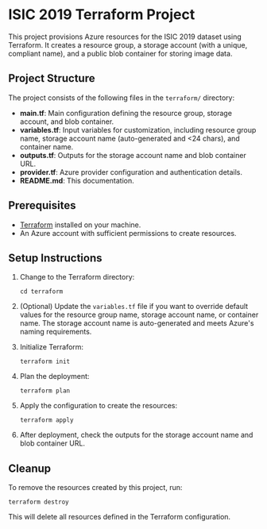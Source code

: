 # ISIC 2019 Terraform Project

This project provisions Azure resources for the ISIC 2019 dataset using Terraform. It creates a resource group, a storage account (with a unique, compliant name), and a public blob container for storing image data.

## Project Structure

The project consists of the following files in the `terraform/` directory:

- **main.tf**: Main configuration defining the resource group, storage account, and blob container.
- **variables.tf**: Input variables for customization, including resource group name, storage account name (auto-generated and <24 chars), and container name.
- **outputs.tf**: Outputs for the storage account name and blob container URL.
- **provider.tf**: Azure provider configuration and authentication details.
- **README.md**: This documentation.

## Prerequisites

- [Terraform](https://www.terraform.io/downloads.html) installed on your machine.
- An Azure account with sufficient permissions to create resources.

## Setup Instructions

1. Change to the Terraform directory:
   ```
   cd terraform
   ```

2. (Optional) Update the `variables.tf` file if you want to override default values for the resource group name, storage account name, or container name. The storage account name is auto-generated and meets Azure's naming requirements.

3. Initialize Terraform:
   ```
   terraform init
   ```

4. Plan the deployment:
   ```
   terraform plan
   ```

5. Apply the configuration to create the resources:
   ```
   terraform apply
   ```

6. After deployment, check the outputs for the storage account name and blob container URL.

## Cleanup

To remove the resources created by this project, run:
```
terraform destroy
```

This will delete all resources defined in the Terraform configuration.